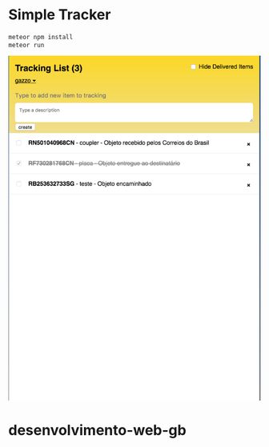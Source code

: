 # Simple Tracker
```
meteor npm install
meteor run
```

![screenshot](screenshot.png)
# desenvolvimento-web-gb
